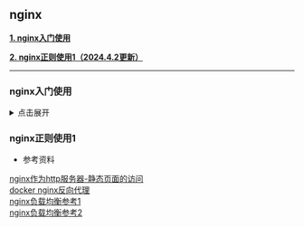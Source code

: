 ## nginx

[**1. nginx入门使用**](#nginx入门使用)

[**2. nginx正则使用1（2024.4.2更新）**](#nginx正则使用1)



---

### nginx入门使用

<details close>
<summary>点击展开</summary>

**1. 第一步用安装docker nginx**

```shell
docker pull nginx:latest
```

**2. 开启nginx和两个flask服务(用来模拟多个服务器的)**

```shell
# 开启nginx
docker run --name=nginx -d -p 4030:80 nginx #网页访问端口4030
# 开启两个flask server
docker run -d -p 5001:5001 -v $PWD/flask_nginx_test:/usr/src/flask_nginx_test  -w /usr/src/flask_nginx_test binzhouchn/python36:1.4 python test1.py
docker run -d -p 5002:5002 -v $PWD/flask_nginx_test:/usr/src/flask_nginx_test  -w /usr/src/flask_nginx_test binzhouchn/python36:1.4 python test2.py
```

nginx配置前，开启以后单独访问<br>
localhost:4030会进入nginx欢迎界面<br>
localhost:5001页面显示BINZHOU TEST 1<br>
localhost:5002页面显示BINZHOU TEST 2<br>

**3. 配置nginx配置文件**

文件在/etc/nginx/nginx.conf，由于这个文件include /etc/nginx/conf.d/*.conf;所以直接到/etc/nginx/conf.d/下面更改default.conf即可<br>
[更改后的default.conf](default.conf)

注：
这里172.17.0.3这些是docker虚拟ip地址，docker之间通信可以通过这个地址 <br>
负载均衡通过轮询方式 <br>
172.17.0.5:5003这个端口并没有开启，会自动忽略 <br>

**4. 配置完后重启ngix**

```shell
# 先进到ngix docker里面/etc/nginx/config.d中运行nginx -t看下是否success
docker stop <container id>
docker start <container id>
```

配置完nginx以及重启后，再访问<br>
localhost:4030页面会显示BINZHOU TEST 1；再刷新(重载)会显示BINZHOU TEST 2；再刷新BINZHOU TEST 1

**说明nginx已经自动转到两个服务器去了**<br>

**5. 配置文件扩展**

5.1 一台nginx服务器，通过指定不同端口(比如4030和4031)来达到访问不同应用的目的<br>
```shell
# docker开启nginx命令如下，映射两个端口
docker run --name=nginx -d -p 4030:4030 -p 4031:4031 nginx
```
[配置文件1](default1.conf)

5.2 一台nginx服务器，通过不同的路由(比如/project/guoge)来达到访问不同应用的目的<br
```shell
# docker开启nginx命令如下，只映射一个端口
docker run --name=nginx -d -p 4030:4030 nginx
```
```python
# flask部分文件如下
# 创建路由2
@app.route('/project/guoge')
def custom():
    return str(3 + 2)
```
[配置文件2](default2.conf)

</details>

### nginx正则使用1






 - 参考资料

[nginx作为http服务器-静态页面的访问](https://www.cnblogs.com/xuyang94/p/12667844.html)<br>
[docker nginx反向代理](https://www.cnblogs.com/dotnet261010/p/12596185.html)<br>
[nginx负载均衡参考1](https://www.jianshu.com/p/4c250c1cd6cd)<br>
[nginx负载均衡参考2](https://www.cnblogs.com/diantong/p/11208508.html)<br>